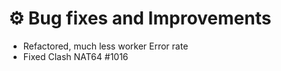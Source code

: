 # ⚙️ Bug fixes and Improvements

- Refactored, much less worker Error rate
- Fixed Clash NAT64 #1016
